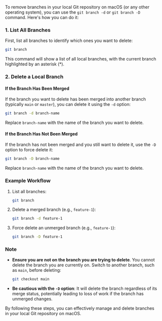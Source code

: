 To remove branches in your local Git repository on macOS (or any other operating system), you can use the `git branch -d` or `git branch -D` command. Here's how you can do it:

### 1. List All Branches
First, list all branches to identify which ones you want to delete:

```sh
git branch
```

This command will show a list of all local branches, with the current branch highlighted by an asterisk (*).

### 2. Delete a Local Branch
#### If the Branch Has Been Merged
If the branch you want to delete has been merged into another branch (typically `main` or `master`), you can delete it using the `-d` option:

```sh
git branch -d branch-name
```

Replace `branch-name` with the name of the branch you want to delete.

#### If the Branch Has Not Been Merged
If the branch has not been merged and you still want to delete it, use the `-D` option to force delete it:

```sh
git branch -D branch-name
```

Replace `branch-name` with the name of the branch you want to delete.

### Example Workflow

1. List all branches:

    ```sh
    git branch
    ```

2. Delete a merged branch (e.g., `feature-1`):

    ```sh
    git branch -d feature-1
    ```

3. Force delete an unmerged branch (e.g., `feature-1`):

    ```sh
    git branch -D feature-1
    ```

### Note
- **Ensure you are not on the branch you are trying to delete**. You cannot delete the branch you are currently on. Switch to another branch, such as `main`, before deleting:

    ```sh
    git checkout main
    ```

- **Be cautious with the `-D` option**: It will delete the branch regardless of its merge status, potentially leading to loss of work if the branch has unmerged changes.

By following these steps, you can effectively manage and delete branches in your local Git repository on macOS.